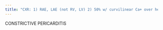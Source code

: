 ```yaml
---
title: "CXR: 1) RAE, LAE (not RV, LV) 2) 50% w/ curvilinear Ca+ over heart - LA spared b/c pericardium doesn't extend posteriorly , apex also spared (differs from aneursym) 3) CHF CT/MR: 1) fibrous pericardial thickening &gt; 4mm 2) septal bounce - movement septum to LV during early diastole 3) pericardial effusion 4) dilated IVC &amp; hepatic veins Cz: 1) viral 2) radiation 3) TB 4) trauma 5) uremia Info: prevents normal diastolic ventricular filling  Tx: surg (vs restrictive cardiomyopathy: medical and diff tx); difference from restrictive: 1) Ca+ 2) thickening CARDIAC CA+ DDx: metastatic Ca+ from renal failure, dystrophic Ca+ from prior MI, valve Ca+ EFFUSIVE CONSTRICTIVE PERICARDITIS: syndrome w/ tamponade physiology, Cz: pericardial effusion /thickened pericardium"
---
```

CONSTRICTIVE PERICARDITIS

